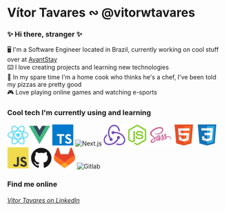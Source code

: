 # Vítor Tavares ∾ @vitorwtavares

### ✨ Hi there, stranger ✨

🖥️ I'm a Software Engineer located in Brazil, currently working on cool stuff over at [AvantStay](https://avantstay.com/)<br>
⌨️ I love creating projects and learning new technologies<br>
🍕 In my spare time I'm a home cook who thinks he's a chef, I've been told my pizzas are pretty good<br>
🎮 Love playing online games and watching e-sports

### Cool tech I'm currently using and learning

<img alt="React.js" width="50" height="50" src="https://raw.githubusercontent.com/devicons/devicon/2809b567852a4648062a2d3e7c1c531367458c0b/icons/react/react-original.svg"><img alt="Vue.js" width="50" height="50" src="https://raw.githubusercontent.com/devicons/devicon/2809b567852a4648062a2d3e7c1c531367458c0b/icons/vuejs/vuejs-original.svg">
<img alt="TypeScript" width="50" height="50" src="https://raw.githubusercontent.com/devicons/devicon/2809b567852a4648062a2d3e7c1c531367458c0b/icons/typescript/typescript-original.svg">
<img alt="Next.js" width="50" height="50" src="https://w7.pngwing.com/pngs/87/586/png-transparent-next-js-hd-logo.png">
<img alt="Redux" width="50" height="50" src="https://raw.githubusercontent.com/devicons/devicon/2809b567852a4648062a2d3e7c1c531367458c0b/icons/redux/redux-original.svg">
<img alt="Node.js" width="50" height="50" src="https://raw.githubusercontent.com/devicons/devicon/2809b567852a4648062a2d3e7c1c531367458c0b/icons/nodejs/nodejs-original.svg">
<img alt="Sass" width="50" height="50" src="https://raw.githubusercontent.com/devicons/devicon/2809b567852a4648062a2d3e7c1c531367458c0b/icons/sass/sass-original.svg">
<img alt="HTML5" width="50" height="50" src="https://raw.githubusercontent.com/devicons/devicon/2809b567852a4648062a2d3e7c1c531367458c0b/icons/html5/html5-original.svg">
<img alt="CSS3" width="50" height="50" src="https://raw.githubusercontent.com/devicons/devicon/2809b567852a4648062a2d3e7c1c531367458c0b/icons/css3/css3-original.svg">
<img alt="JavaScript" width="50" height="50" src="https://raw.githubusercontent.com/devicons/devicon/2809b567852a4648062a2d3e7c1c531367458c0b/icons/javascript/javascript-original.svg">
<img alt="Github" width="50" height="50" src="https://raw.githubusercontent.com/devicons/devicon/2809b567852a4648062a2d3e7c1c531367458c0b/icons/github/github-original.svg">
<img alt="Gitlab" width="50" height="50" src="https://raw.githubusercontent.com/devicons/devicon/2809b567852a4648062a2d3e7c1c531367458c0b/icons/gitlab/gitlab-original.svg">
<img alt="Gitlab" width="50" height="50" src="https://upload.wikimedia.org/wikipedia/commons/thumb/9/9a/Visual_Studio_Code_1.35_icon.svg/1024px-Visual_Studio_Code_1.35_icon.svg.png">

### Find me online

###### [Vítor Tavares on LinkedIn](https://www.linkedin.com/in/vitorwtavares/?locale=en_US)
